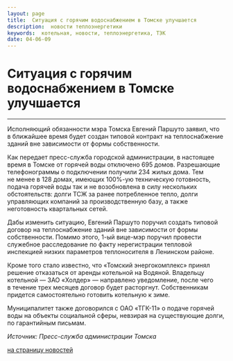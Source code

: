 ```yaml
---
layout: page
title:  Ситуация с горячим водоснабжением в Томске улучшается
description:  новости теплоэнергетики
keywords:  котельная, новости, теплоэнергетика, ТЭК
date: 04-06-09
---
```


# Ситуация с горячим водоснабжением в Томске улучшается

****

Исполняющий обязанности мэра Томска Евгений Паршуто заявил, что в ближайшее
время будет создан типовой контракт на теплоснабжение зданий вне зависимости
от формы собственности.

Как передает пресс-служба городской администрации, в настоящее время в Томске
от горячей воды отключено 695 домов. Разрешающие телефонограммы о подключении
получили 234 жилых дома. Тем не менее в 128 домах, имеющих 100%-ую техническую
готовность, подача горячей воды так и не возобновлена в силу нескольких
обстоятельств: долги ТСЖ за ранее потребленное тепло, долги управляющих
компаний за производственную базу, а также неготовность квартальных сетей.

Дабы изменить ситуацию, Евгений Паршуто поручил создать типовой договор на
теплоснабжение зданий вне зависимости от формы собственности. Помимо этого,
1-ый вице-мэр поручил провести служебное расследование по факту нерегистрации
тепловой инспекцией низких параметров теплоносителя в Ленинском районе.

Кроме того стало известно, что «Томский энергокомплекс» принял решение
отказаться от аренды котельной на Водяной. Владельцу котельной — ЗАО «Холдер»
— направлено уведомление, после чего в течение трех месяцев договор будет
расторгнут. Собственникам придется самостоятельно готовить котельную к зиме.

Муниципалитет также договорился с ОАО «ТГК-11» о подаче горячей воды на
объекты социальной сферы, невзирая на существующие долги, по гарантийным
письмам.

_Источник: Пресс-служба администрации Томска_

[на страницу новостей](/news.shtml)

